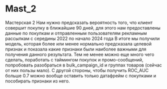 # Mast_2
Мастерская 2
Нам нужно предсказать вероятность того, что клиент совершит покупку в ближайшие 90 дней, для этого нам предоставлены данные по покупкам и отправленным пользователям рекламным рассылкам с середины 2022 по начало 2024 года
В итоге мы получили модель, которая более или менее нормально предсказала целевой признак и показала какие признаки были наиболее важными для получения данного результата. Тем не менее можно еще много чего сделать, поработать с таймингом покупок и промо-сообщений, попробовать разобраться в bulk_campaign_id и группах товаров (сейчас от них пользы мало). С другой стороны, чтобы получить ROC_AUC больше 0.7 можно вообще оставить только датафрейм с покупками и пособирать признаки из него. 
